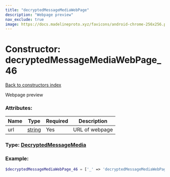 ```yaml
---
title: "decryptedMessageMediaWebPage"
description: "Webpage preview"
nav_exclude: true
image: https://docs.madelineproto.xyz/favicons/android-chrome-256x256.png
---
```

# Constructor: decryptedMessageMediaWebPage\_46  
[Back to constructors index](index.md)



Webpage preview

### Attributes:

| Name     |    Type       | Required | Description |
|----------|---------------|----------|-------------|
|url|[string](../types/string.md) | Yes|URL of webpage|



### Type: [DecryptedMessageMedia](../types/DecryptedMessageMedia.md)


### Example:

```php
$decryptedMessageMediaWebPage_46 = ['_' => 'decryptedMessageMediaWebPage', 'url' => 'string'];
```  
